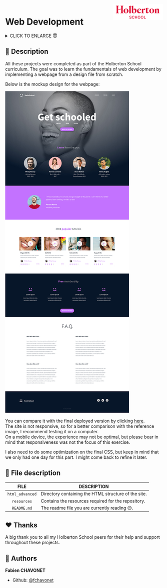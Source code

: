 <img  height="50px" align="right" src="./resources/images/holberton_school_logo.png" alt="Holberton School logo">

# Web Development

<details>
        <summary>
		CLICK TO ENLARGE 😇
        </summary>
	    📄 <a href="#description">Description</a>
        <br>
        📂 <a href="#files-description">Files description</a>
        <br>
        ♥️ <a href="#thanks">Thanks</a>
        <br>
        👷 <a href="#authors">Authors</a>
</details>

## 📄 <span id="description">Description</span>

All these projects were completed as part of the Holberton School curriculum. The goal was to learn the fundamentals of web development by implementing a webpage from a design file from scratch.

Below is the mockup design for the webpage:

<img src="./resources/images/smileschool_final_design.png" alt="">

You can compare it with the final deployed version by clicking [here](https://fchavonet.github.io/holbertonschool-web-development/css_advanced/).
<br>
The site is not responsive, so for a better comparison with the reference image, I recommend testing it on a computer.
<br>
On a mobile device, the experience may not be optimal, but please bear in mind that responsiveness was not the focus of this exercise.

I also need to do some optimization on the final CSS, but keep in mind that we only had one day for this part. I might come back to refine it later.

## 📂 <span id="files-description">File description</span>

| **FILE**       | **DESCRIPTION**                                      |
| :------------: | ---------------------------------------------------- |
| `html_advanced`| Directory containing the HTML structure of the site. |
| `resources`    | Contains the resources required for the repository.  |
| `README.md`    | The readme file you are currently reading 😉.        |   

## ♥️ <span id="thanks">Thanks</span>

A big thank you to all my Holberton School peers for their help and support throughout these projects.

## 👷 <span id="authors">Authors</span>

**Fabien CHAVONET**
- Github: [@fchavonet](https://github.com/fchavonet)